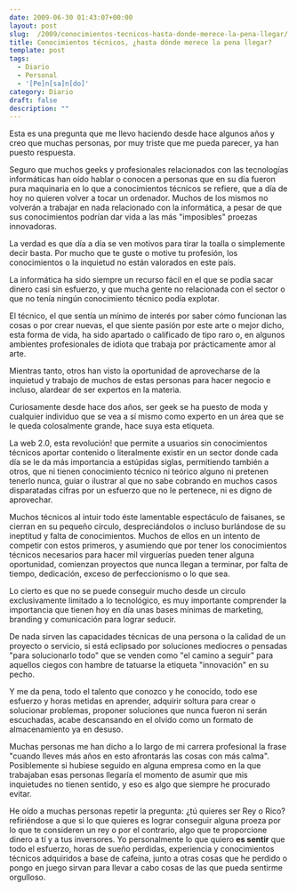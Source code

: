 ```yaml
---
date: 2009-06-30 01:43:07+00:00
layout: post
slug:  /2009/conocimientos-tecnicos-hasta-donde-merece-la-pena-llegar/
title: Conocimientos técnicos, ¿hasta dónde merece la pena llegar?
template: post
tags:
  - Diario
  - Personal
  - '[Pe]n[sa]n[do]'
category: Diario
draft: false
description: ""
---
```


Esta es una pregunta que me llevo haciendo desde hace algunos años y creo que muchas personas, por muy triste que me pueda parecer, ya han puesto respuesta.

Seguro que muchos geeks y profesionales relacionados con las tecnologías informáticas han oído hablar o conocen a personas que en su día fueron pura maquinaria en lo que a conocimientos técnicos se refiere, que a día de hoy no quieren volver a tocar un ordenador. Muchos de los mismos no volverán a trabajar en nada relacionado con la informática, a pesar de que sus conocimientos podrían dar vida a las más "imposibles" proezas innovadoras.

La verdad es que día a día se ven motivos para tirar la toalla o simplemente decir basta. Por mucho que te guste o motive tu profesión, los conocimientos o la inquietud no están valorados en este país.

La informática ha sido siempre un recurso fácil en el que se podía sacar dinero casi sin esfuerzo, y que mucha gente no relacionada con el sector o que no tenía ningún conocimiento técnico podía explotar.

El técnico, el que sentía un mínimo de interés por saber cómo funcionan las cosas o por crear nuevas, el que siente pasión por este arte o mejor dicho, esta forma de vida, ha sido apartado o calificado de tipo raro o, en algunos ambientes profesionales de idiota que trabaja por prácticamente amor al arte.

Mientras tanto, otros han visto la oportunidad de aprovecharse de la inquietud y trabajo de muchos de estas personas para hacer negocio e incluso, alardear de ser expertos en la materia.

Curiosamente desde hace dos años, ser geek se ha puesto de moda y cualquier individuo que se vea a sí mismo como experto en un área que se le queda colosalmente grande, hace suya esta etiqueta.

La web 2.0, esta revolución! que permite a usuarios sin conocimientos técnicos aportar contenido o literalmente existir en un sector donde cada día se le da más importancia a estúpidas siglas, permitiendo también a otros, que ni tienen conocimiento técnico ni teórico alguno ni pretenen tenerlo nunca, guiar o ilustrar al que no sabe cobrando en muchos casos disparatadas cifras por un esfuerzo que no le pertenece, ni es digno de aprovechar.

Muchos técnicos al intuir todo éste lamentable espectáculo de faisanes, se cierran en su pequeño círculo, despreciándolos o incluso burlándose de su ineptitud y falta de conocimientos. Muchos de ellos en un intento de competir con estos primeros, y asumiendo que por tener los conocimientos técnicos necesarios para hacer mil virguerías pueden tener alguna oportunidad, comienzan proyectos que nunca llegan a terminar, por falta de tiempo, dedicación, exceso de perfeccionismo o lo que sea.

Lo cierto es que no se puede conseguir mucho desde un circulo exclusivamente limitado a lo tecnológico, es muy importante comprender la importancia que tienen hoy en día unas bases mínimas de marketing, branding y comunicación para lograr seducir.

De nada sirven las capacidades técnicas de una persona o la calidad de un proyecto o servicio, si está eclipsado por soluciones mediocres o pensadas "para solucionarlo todo" que se venden como "el camino a seguir" para aquellos ciegos con hambre de tatuarse la etiqueta "innovación" en su pecho.

Y me da pena, todo el talento que conozco y he conocido, todo ese esfuerzo y horas metidas en aprender, adquirir soltura para crear o solucionar problemas, proponer soluciones que nunca fueron ni serán escuchadas, acabe descansando en el olvido como un formato de almacenamiento ya en desuso.

Muchas personas me han dicho a lo largo de mi carrera profesional la frase "cuando lleves más años en esto afrontarás las cosas con más calma". Posiblemente si hubiese seguido en alguna empresa como en la que trabajaban esas personas llegaría el momento de asumir que mis inquietudes no tienen sentido, y eso es algo que siempre he procurado evitar.

He oído a muchas personas repetir la pregunta: ¿tú quieres ser Rey o Rico? refiriéndose a que si lo que quieres es lograr conseguir alguna proeza por lo que te consideren un rey o por el contrario, algo que te proporcione dinero a tí y a tus inversores. Yo personalmente lo que quiero **es sentir** que todo el esfuerzo, horas de sueño perdidas, experiencia y conocimientos técnicos adquiridos a base de cafeína, junto a otras cosas que he perdido o pongo en juego sirvan para llevar a cabo cosas de las que pueda sentirme orgulloso.
